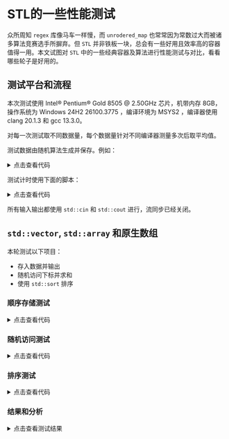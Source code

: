 # STL的一些性能测试

众所周知 `regex` 库像马车一样慢，而 `unrodered_map` 也常常因为常数过大而被诸多算法竞赛选手所摒弃。但 `STL` 并非铁板一块，总会有一些好用且效率高的容器值得一用。本文试图对 `STL` 中的一些经典容器及算法进行性能测试与对比，看看哪些轮子是好用的。

## 测试平台和流程

本次测试使用 Intel® Pentium® Gold 8505 @ 2.50GHz 芯片，机带内存 8GB，操作系统为 Windows 24H2 26100.3775 ，编译环境为 MSYS2 ，编译器使用 clang 20.1.3 和 gcc 13.3.0。

对每一次测试取不同数据量，每个数据量针对不同编译器测量多次后取平均值。

测试数据由随机算法生成并保存。例如：


<details>
<summary>点击查看代码</summary>

```cpp
#include<iostream>
#include<random>
#include<chrono>

int main()
{
    std::ios::sync_with_stdio(false);
    std::cin.tie(nullptr);
    std::cout.tie(nullptr);
    std::random_device device;
    unsigned int seed = device();
    std::mt19937 engine(seed);
    int n;
    std::cin >> n;
    std::cout << n;
    while(n--)
        std::cout<<engine()<<' ';
    return 0;
}
```

</details>

测试计时使用下面的脚本：


<details>
<summary>点击查看代码</summary>

```python
import os
import time
import random

data_size = int(1e5)
test_round = 50
sorces_filename = ['a', 'b', 'c']
datagen_path = 'datagen.exe'
testdata_filename = 'testdata.in'
output_filename = 'output.out'

print('[+] Cleaning directory.')
os.system('find . -type f -name "*.exe" ! -name "datagen.exe" -exec rm -f {} +')
os.system('rm *.in *.out')

#compile
gcc_instructions = [f'g++ -O2 -lm -o {fn}_gcc {fn}.cc' for fn in sorces_filename]
clang_instructions = [f'clang++ -O2 -lm -o {fn}_clang {fn}.cc' for fn in sorces_filename]
instructions = gcc_instructions + clang_instructions

print('[+] Compiling files.')
for cmd in instructions:
    print(f'  [+] Using command: {cmd}')
    os.system(cmd)

gcc_run_cmd = [(f'.\\{fn}_gcc < {testdata_filename} > {output_filename}', f'{fn}_gcc')\
                for fn in sorces_filename]
clang_run_cmd = [(f'.\\{fn}_clang < {testdata_filename} > {output_filename}', f'{fn}_clang')\
                  for fn in sorces_filename]
run_cmds = gcc_run_cmd + clang_run_cmd

time_data = {}
for cmd in run_cmds:
    time_data[cmd[1]] = 0

#test
for round in range(test_round):
    random.shuffle(run_cmds)
    print(f'[+] Test round {round + 1}:')
    print('[+] Cleaning directory.')
    os.system('rm *.in *.out')
    test_gen = f'({datagen_path} {data_size}) > {testdata_filename}'
    print('[+] Generating test data.')
    os.system(test_gen)
    for cmd in run_cmds:
        run_cmd = cmd[0]
        fn = cmd[1]
        print(f'  [+] Start testing file {fn}...')
        start_time = time.time()
        os.system(run_cmd)
        end_time = time.time()
        elapsed_time_ms = int(1000 * (end_time - start_time))
        print(f'  [-] Over. time usage: {elapsed_time_ms} ms')
        time_data[cmd[1]] += elapsed_time_ms
        #time.sleep(random.uniform(0,3))

print('[-] Time benchmark over.')
print()
print('-*- Results -*-')
print(f'Ran {test_round} rounds for {data_size} items.')
for item in time_data.items():
    print(f'file {item[0]} average run time: {int(item[1] / test_round)} ms.')
```

</details>

所有输入输出都使用 `std::cin` 和 `std::cout` 进行，流同步已经关闭。

## `std::vector`, `std::array` 和原生数组

本轮测试以下项目：

- 存入数据并输出
- 随机访问下标并求和
- 使用 `std::sort` 排序

### 顺序存储测试

<details>
<summary>点击查看代码</summary>

使用 `std::vector` ：

<details>
<summary>点击查看代码</summary>

```cpp
#include<iostream>
#include<vector>

int main()
{
    std::vector<int> vec;
    int n;
    std::cin >> n;
    while (n--) {
        int x;
        std::cin >> x;
        vec.push_back(x);
    }
    long long sum = 0;
    for(auto i : vec) {
        std::cout << i << ' ';
        sum += i;
        sum %= 998244353;
    }
    std::cout << sum << '\n';
    for(auto it = vec.rbegin(); it != vec.rend(); ++it)
        std::cout << *it << ' ';
    return 0;
}
```

</details>

使用 `std::array`：


<details>
<summary>点击查看代码</summary>

```cpp
#include<iostream>
#include<array>
constexpr int SIZE = int(1e8+5);
std::array<int, SIZE> arr;

int main()
{
    int n;
    std::cin >> n;
    for(int i = 0; i < n; ++i) {
        int x;
        std::cin >> x;
        arr[i] = x;
    }
    long long sum = 0;
    for(int i = 0; i < n; ++i) {
        std::cout << arr[i] << ' ';
        sum += arr[i];
        sum %= 998244353;
    }
    std::cout << sum << '\n';
    for(int i = n - 1; i >= 0; --i)
        std::cout << arr[i] << ' ';
    return 0;
}
```
</details>

使用原生数组：

<details>
<summary>点击查看代码</summary>

```cpp
#include<iostream>
constexpr int SIZE = int(1e8+5);
int arr[SIZE];

int main()
{
    int n;
    std::cin >> n;
    for(int i = 0; i < n; ++i) {
        int x;
        std::cin >> x;
        arr[i] = x;
    }
    long long sum = 0;
    for(int i = 0; i < n; ++i) {
        std::cout << arr[i] << ' ';
        sum += arr[i];
        sum %= 998244353;
    }
    std::cout << sum << '\n';
    for(int i = n - 1; i >= 0; --i)
        std::cout << arr[i] << ' ';
    return 0;
}
```
</details>

</details>


### 随机访问测试

<details>
<summary>点击查看代码</summary>


使用 `std::vector`：

<details>
<summary>点击查看代码</summary>


```cpp
#include<iostream>
#include<vector>
#include<random>

int main()
{
    std::random_device device;
    unsigned int seed = device();
    std::mt19937 engine(seed);
    std::vector<int> vec;
    int n, m;
    std::cin >> n;
    m = n;
    while (n--) {
        int x;
        std::cin >> x;
        vec.push_back(x);
    }
    long long sum = 0;
    for(int _ = 0; _ < m ; ++_) {
        auto i = vec[engine() % m];
        sum += i;
        sum %= 998244353;
    }
    std::cout << sum;
    return 0;
}
```

</details>

使用 `std::array`：


<details>
<summary>点击查看代码</summary>


```cpp
#include<iostream>
#include<array>
#include<random>

constexpr size_t SIZE = 1e6+5;
std::array<int, SIZE> vec;
int main()
{
    std::random_device device;
    unsigned int seed = device();
    std::mt19937 engine(seed);
    int n, m;
    std::cin >> n;
    m = n;
    for(int i = 0; i < n; ++i) {
        int x;
        std::cin >> x;
        vec[i] = x;
    }
    long long sum = 0;
    for(int _ = 0; _ < m ; ++_) {
        auto i = vec[engine() % m];
        sum += i;
        sum %= 998244353;
    }
    std::cout << sum;
    return 0;
}
```

</details>

使用原生数组：


<details>
<summary>点击查看代码</summary>


```cpp
#include<iostream>
#include<array>
#include<random>

constexpr size_t SIZE = 1e6+5;
int vec[SIZE];
int main()
{
    std::random_device device;
    unsigned int seed = device();
    std::mt19937 engine(seed);
    int n, m;
    std::cin >> n;
    m = n;
    for(int i = 0; i < n; ++i) {
        int x;
        std::cin >> x;
        vec[i] = x;
    }
    long long sum = 0;
    for(int _ = 0; _ < m ; ++_) {
        auto i = vec[engine() % m];
        sum += i;
        sum %= 998244353;
    }
    std::cout << sum;
    return 0;
}
```

</details>

</details>


### 排序测试

<details>
<summary>点击查看代码</summary>

使用 `std::vector` ：


<details>
<summary>点击查看代码</summary>


```cpp
#include<iostream>
#include<vector>
#include<random>
#include<algorithm>
int main()
{
    std::random_device device;
    unsigned int seed = device();
    std::mt19937 engine(seed);
    std::vector<int> vec;
    int n, m;
    std::cin >> n;
    m = n;
    while (n--) {
        int x;
        std::cin >> x;
        vec.push_back(x);
    }
    std::sort(vec.begin(), vec.end());
    return 0;
}
```

</details>


使用 `std::array`：


<details>
<summary>点击查看代码</summary>


```cpp
#include<iostream>
#include<array>
#include<random>
#include<algorithm>
constexpr size_t SIZE = 1e6+5;
std::array<int, SIZE> vec;
int main()
{
    std::random_device device;
    unsigned int seed = device();
    std::mt19937 engine(seed);
    int n, m;
    std::cin >> n;
    m = n;
    for(int i = 0; i < n; ++i) {
        int x;
        std::cin >> x;
        vec[i] = x;
    }
    std::sort(vec.begin(), vec.begin() + m + 1);
    return 0;
}
```

</details>


使用原生数组：


<details>
<summary>点击查看代码</summary>


```cpp
#include<iostream>
#include<array>
#include<random>
#include<algorithm>

constexpr size_t SIZE = 1e6+5;
int vec[SIZE];
int main()
{
    std::random_device device;
    unsigned int seed = device();
    std::mt19937 engine(seed);
    int n, m;
    std::cin >> n;
    m = n;
    for(int i = 0; i < n; ++i) {
        int x;
        std::cin >> x;
        vec[i] = x;
    }
    std::sort(vec, vec + m + 1);
    return 0;
}
```

</details>

</details>

### 结果和分析


<details>
<summary>点击查看测试结果</summary>
测试1：
```
-*- Results -*-
Ran 50 rounds for 1000 items.
file a_gcc average run time: 114.56 ± 44.77 ms (39.083%).
file b_gcc average run time: 114.82 ± 47.26 ms (41.157%).
file c_gcc average run time: 109.58 ± 32.59 ms (29.745%).
file a_clang average run time: 63.96 ± 71.77 ms (112.212%).
file b_clang average run time: 56.38 ± 44.58 ms (79.077%).
file c_clang average run time: 61.92 ± 49.93 ms (80.635%).

-*- Results -*-
Ran 50 rounds for 100000 items.
file a_gcc average run time: 415.8 ± 51.44 ms (12.37%).
file b_gcc average run time: 420.12 ± 51.33 ms (12.218%).
file c_gcc average run time: 425.22 ± 59.65 ms (14.028%).
file a_clang average run time: 351.1 ± 52.09 ms (14.835%).
file b_clang average run time: 353.44 ± 51.66 ms (14.615%).
file c_clang average run time: 352.08 ± 49.55 ms (14.074%).

-*- Results -*-
Ran 20 rounds for 1000000 items.
file a_gcc average run time: 3383.9 ± 306.06 ms (9.045%).
file b_gcc average run time: 3349.85 ± 397.41 ms (11.864%).
file c_gcc average run time: 3346.3 ± 306.4 ms (9.156%).
file a_clang average run time: 3186.65 ± 296.0 ms (9.289%).
file b_clang average run time: 3225.5 ± 329.33 ms (10.21%).
file c_clang average run time: 3218.15 ± 303.94 ms (9.445%).
```
测试2：
```
-*- Results -*-
Ran 50 rounds for 1000 items.
file a_gcc average run time: 90.12 ± 26.23 ms (29.107%).
file b_gcc average run time: 88.26 ± 13.46 ms (15.254%).
file c_gcc average run time: 86.8 ± 15.66 ms (18.044%).
file a_clang average run time: 32.16 ± 22.44 ms (69.763%).
file b_clang average run time: 28.6 ± 12.94 ms (45.254%).
file c_clang average run time: 30.24 ± 14.96 ms (49.455%).

-*- Results -*-
Ran 50 rounds for 100000 items.
file a_gcc average run time: 336.48 ± 21.05 ms (6.257%).
file b_gcc average run time: 334.84 ± 14.22 ms (4.246%).
file c_gcc average run time: 340.24 ± 18.11 ms (5.323%).
file a_clang average run time: 171.8 ± 16.36 ms (9.524%).
file b_clang average run time: 171.64 ± 14.08 ms (8.202%).
file c_clang average run time: 171.5 ± 13.84 ms (8.071%).

-*- Results -*-
Ran 20 rounds for 1000000 items.
file a_gcc average run time: 3029.5 ± 397.96 ms (13.136%).
file b_gcc average run time: 2998.55 ± 339.45 ms (11.321%).
file c_gcc average run time: 2968.05 ± 257.55 ms (8.677%).
file a_clang average run time: 1614.05 ± 114.01 ms (7.064%).
file b_clang average run time: 1641.65 ± 185.24 ms (11.284%).
file c_clang average run time: 1641.5 ± 146.92 ms (8.95%).
```
测试3：
```
-*- Results -*-
Ran 50 rounds for 1000 items.
file a_gcc average run time: 82.18 ± 15.84 ms (19.279%).
file b_gcc average run time: 87.38 ± 20.09 ms (22.997%).
file c_gcc average run time: 85.56 ± 20.65 ms (24.14%).
file a_clang average run time: 22.98 ± 13.12 ms (57.088%).
file b_clang average run time: 25.1 ± 13.76 ms (54.824%).
file c_clang average run time: 29.16 ± 22.7 ms (77.836%).

-*- Results -*-
Ran 50 rounds for 100000 items.
file a_gcc average run time: 348.94 ± 40.78 ms (11.686%).
file b_gcc average run time: 348.36 ± 35.0 ms (10.048%).
file c_gcc average run time: 345.16 ± 38.33 ms (11.105%).
file a_clang average run time: 170.74 ± 19.72 ms (11.552%).
file b_clang average run time: 176.56 ± 25.44 ms (14.411%).
file c_clang average run time: 174.12 ± 21.54 ms (12.369%).

-*- Results -*-
Ran 20 rounds for 1000000 items.
file a_gcc average run time: 2923.05 ± 241.33 ms (8.256%).
file b_gcc average run time: 2978.0 ± 278.09 ms (9.338%).
file c_gcc average run time: 2990.55 ± 287.74 ms (9.622%).
file a_clang average run time: 1619.85 ± 148.65 ms (9.177%).
file b_clang average run time: 1602.1 ± 137.03 ms (8.553%).
file c_clang average run time: 1648.2 ± 238.51 ms (14.471%).
```

</details>

注意这里`gcc`和`clang`有一定的I/O性能差距，但是容器本身的用时差距不大，甚至没有因为性能波动导致的时间差大。

结论：对于所有情形，各个容器的性能基本没有差别，因为这三个容器底层都是连续的内存块，抽象的时间成本非常低。但是考虑到数组和裸指针纠缠不清的关系，还是更推荐使用 `std::array` 和 `std::vector` 。

由于 `std::vector` 是指数扩容，均摊的时间复杂度为 $O(1)$ 。一般 `std::vector` 扩容的场合都是在读入阶段，所以性能开销也不大。

当然 `std::array` 就是原生数组很经典的零成本抽象了。